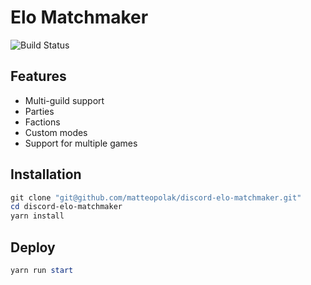 # Elo Matchmaker

![Build Status](https://github.com/matteopolak/discord-elo-matchmaker/actions/workflows/ci.yml/badge.svg)

## Features

* Multi-guild support
* Parties
* Factions
* Custom modes
* Support for multiple games

## Installation

```powershell
git clone "git@github.com/matteopolak/discord-elo-matchmaker.git"
cd discord-elo-matchmaker
yarn install
```

## Deploy

```powershell
yarn run start
```
